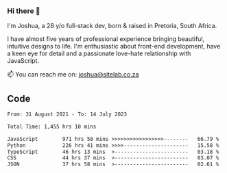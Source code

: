 ### Hi there 👋

I'm Joshua, a 28 y/o full-stack dev, born & raised in Pretoria, South Africa. 

I have almost five years of professional experience bringing beautiful, intuitive designs to life. I'm enthusiastic about front-end development, have a keen eye for detail and a passionate love-hate relationship with JavaScript.

📫 You can reach me on: joshua@sitelab.co.za

## **Code**

<!--START_SECTION:waka-->

```txt
From: 31 August 2021 - To: 14 July 2023

Total Time: 1,455 hrs 10 mins

JavaScript        971 hrs 58 mins >>>>>>>>>>>>>>>>>--------   66.79 %
Python            226 hrs 41 mins >>>>---------------------   15.58 %
TypeScript        46 hrs 13 mins  >------------------------   03.18 %
CSS               44 hrs 37 mins  >------------------------   03.07 %
JSON              37 hrs 58 mins  >------------------------   02.61 %
```

<!--END_SECTION:waka-->
